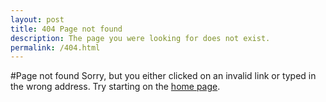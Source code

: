 ```yaml
---
layout: post
title: 404 Page not found
description: The page you were looking for does not exist.
permalink: /404.html
---
```

#Page not found
Sorry, but you either clicked on an invalid link or typed in the wrong address. Try starting on the <a href="{{ site.baseurl }}">home page</a>.